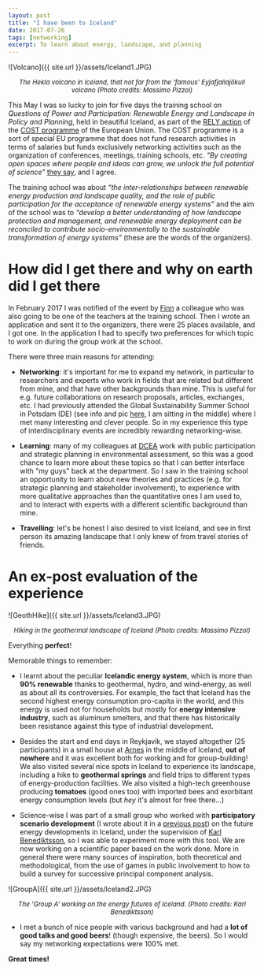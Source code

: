 ```yaml
---
layout: post
title: "I have been to Iceland"
date: 2017-07-26
tags: [networking]
excerpt: To learn about energy, landscape, and planning
---
```


![Volcano]({{ site.url }}/assets/Iceland1.JPG)
<center><i><font size="2"> The Hekla volcano in Iceland, that  not far from the 'famous' Eyjafjallajökull volcano (Photo credits: Massimo Pizzol)</font></i></center>


This May I was so lucky to join for five days the training school on _Questions of Power and Participation: Renewable Energy and Landscape in Policy and Planning_, held in beautiful Iceland, as part of the [RELY action](http://cost-rely.eu/) of the [COST programme](http://www.cost.eu/) of the European Union. The COST programme is a sort of special EU programme that does not fund research activities in terms of salaries but funds exclusively networking activities such as the organization of conferences, meetings, training schools, etc. _"By creating open spaces where people and ideas can grow, we unlock the full potential of science"_ [they say](http://www.cost.eu/), and I agree.

The training school was about _“the inter-relationships between renewable energy production and landscape quality, and the role of public participation for the acceptance of renewable energy systems”_ and the aim of the school was to _“develop a better understanding of how landscape protection and management, and renewable energy deployment can be reconciled to contribute socio-environmentally to the sustainable transformation of energy systems”_ (these are the words of the organizers).

# How did I get there and why on earth did I get there

In February 2017 I was notified of the event by [Finn](http://personprofil.aau.dk/108391) a colleague who was also going to be one of the teachers at the training school. Then I wrote an application and sent it to the organizers, there were 25 places available, and I got one. In the application I had to specify two preferences for which topic to work on during the group work at the school.

There were three main reasons for attending:

- **Networking**: it's important for me to expand my network, in particular to researchers and experts who work in fields that are related but different from mine, and that have other backgrounds than mine. This is useful for e.g. future collaborations on research proposals, articles, exchanges, etc. I had previously attended the Global Sustainability Summer School in Potsdam (DE) (see info and pic [here]( http://www.iass-potsdam.de/en/news-media/news/gsss-not-just-about-delivering-knowledge-it-about-connecting-people-and-ideas), I am sitting in the middle) where I met many interesting and clever people. So in my experience this type of interdisciplinary events are incredibly rewarding networking-wise.

- **Learning**: many of my colleagues at [DCEA](http://www.en.dcea.dk/) work with public participation and strategic planning in environmental assessment, so this was a good chance to learn more about these topics so that I can better interface with "my guys" back at the department. So I saw in the training school an opportunity to learn about new theories and practices (e.g. for strategic planning and stakeholder involvement), to experience with more qualitative approaches than the quantitative ones I am used to, and to interact with experts with a different scientific background than mine.

- **Travelling**: let's be honest I also desired to visit Iceland, and see in first person its amazing landscape that I only knew of from travel stories of friends.


# An ex-post evaluation of the experience

![GeothHike]({{ site.url }}/assets/Iceland3.JPG)
<center><i><font size="2"> Hiking in the geothermal landscape of Iceland (Photo credits: Massimo Pizzol)</font></i></center>


Everything **perfect**!

Memorable things to remember:

- I learnt about the peculiar **Icelandic energy system**, which is more than **90% renewable** thanks to geothermal, hydro, and wind-energy, as well as about all its controversies. For example, the fact that Iceland has the second highest energy consumption pro-capita in the world, and this energy is used not for households but mostly for **energy intensive industry**, such as aluminum smelters, and that there has historically been resistance against this type of industrial development.

- Besides the start and end days in Reykjavik, we stayed altogether (25 participants) in a small house at [Arnes](https://www.south.is/en/inspiration/towns/arnes) in the middle of Iceland, **out of nowhere** and it was excellent both for working and for group-building! We also visited several nice spots in Iceland to experience its landscape, including a hike to **geothermal springs** and field trips to different types of energy-production facilities. We also visited a high-tech greenhouse producing **tomatoes** (good ones too) with imported bees and exorbitant energy consumption levels (but _hey_ it's almost for free there...)

- Science-wise I was part of a small group who worked with **participatory scenario development** (I wrote about it in a [previous post](http://moutreach.science/2017/03/13/Group-exercises-participatory-scenario-development.html)) on the future energy developments in Iceland, under the supervision of [Karl Benediktsson](http://starfsfolk.hi.is/en/simaskra/1467), so I was able to experiment more with this tool. We are now working on a scientific paper based on the work done. More in general there were many sources of inspiration, both theoretical and methodological, from the use of games in public involvement to how to build a survey for successive principal component analysis.

![GroupA]({{ site.url }}/assets/Iceland2.JPG)
<center><i><font size="2"> The 'Group A' working on the energy futures of Iceland. (Photo credits: Karl Benediktsson)</font></i></center>

- I met a bunch of nice people with various background and had a **lot of good talks and good beers**! (though expensive, the beers). So I would say my networking expectations were 100% met.

**Great times!**
